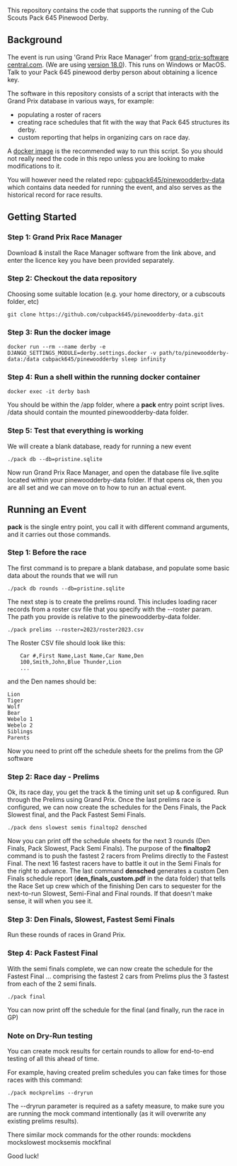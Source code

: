 This repository contains the code that supports the running of the Cub Scouts Pack 645 Pinewood Derby.

## Background 

The event is run using 'Grand Prix Race Manager' from [grand-prix-software central.com](https://grandprix-software-central.com/). (We are using [version 18.0](https://grandprix-software-central.com/index.php/downloads/gprm)).  This runs on Windows or MacOS.  Talk to your Pack 645 pinewood derby person about obtaining a licence key.

The software in this repository consists of a script that interacts with the Grand Prix database in various ways, for example:
* populating a roster of racers
* creating race schedules that fit with the way that Pack 645 structures its derby.
* custom reporting that helps in organizing cars on race day.

A [docker image](https://hub.docker.com/repository/docker/cubpack645/pinewoodderby/general) is the recommended way to run this script.  So you should not really need the code in this 
repo unless you are looking to make modifications to it.

You will however need the related repo: [cubpack645/pinewoodderby-data](https://github.com/cubpack645/pinewoodderby-data.git) which contains data needed for running the event, and also serves as the historical record for race results.

## Getting Started

### Step 1: Grand Prix Race Manager

Download & install the Race Manager software from the link above, and enter the licence key you have been provided separately.

### Step 2: Checkout the data repository

Choosing some suitable location (e.g. your home directory, or a cubscouts folder, etc)

```shell
git clone https://github.com/cubpack645/pinewoodderby-data.git
```

### Step 3: Run the docker image

```shell
docker run --rm --name derby -e DJANGO_SETTINGS_MODULE=derby.settings.docker -v path/to/pinewoodderby-data:/data cubpack645/pinewoodderby sleep infinity
```

### Step 4: Run a shell within the running docker container

```shell
docker exec -it derby bash
```

You should be within the /app folder, where a **pack** entry point script lives.  /data should contain the mounted pinewoodderby-data folder.

### Step 5: Test that everything is working

We will create a blank database, ready for running a new event

```shell
./pack db --db=pristine.sqlite
```

Now run Grand Prix Race Manager, and open the database file live.sqlite located within your pinewoodderby-data folder.  If that opens ok, then you are
all set and we can move on to how to run an actual event.

## Running an Event

**pack** is the single entry point, you call it with different command arguments, and it carries out those commands.

### Step 1: Before the race
The first command is to prepare a blank database, and populate some basic data about the rounds that we will run

```shell
./pack db rounds --db=pristine.sqlite
```
	
The next step is to create the prelims round.  This includes loading racer records from a roster csv file that you specify with the --roster param.  
The path you provide is relative to the pinewoodderby-data folder.

```shell
./pack prelims --roster=2023/roster2023.csv
```
The Roster CSV file should look like this:

```csv
	Car #,First Name,Last Name,Car Name,Den
	100,Smith,John,Blue Thunder,Lion
	...
```

and the Den names should be:

	Lion
	Tiger
	Wolf
	Bear
	Webelo 1
	Webelo 2
	Siblings
	Parents

Now you need to print off the schedule sheets for the prelims from the GP software

### Step 2: Race day - Prelims

Ok, its race day, you get the track & the timing unit set up & configured.  Run through the Prelims using Grand Prix.  Once the last prelims race is configured, we can now create the schedules for the Dens Finals, the Pack Slowest final, and the Pack Fastest Semi Finals.

```shell
./pack dens slowest semis finaltop2 densched
```

Now you can print off the schedule sheets for the next 3 rounds (Den Finals, Pack Slowest, Pack Semi Finals).  The purpose of the **finaltop2** command is to push the fastest 2 racers from Prelims directly to the Fastest Final.  The next 16 fastest racers have to battle it out in the Semi Finals for the right to advance.  The last command **densched** generates a custom Den Finals schedule report (**den_finals_custom.pdf** in the data folder) that tells the Race Set up crew which of the finishing Den cars to sequester for the next-to-run Slowest, Semi-Final and Final rounds.  If that doesn't make sense, it will when you see it.

### Step 3: Den Finals, Slowest, Fastest Semi Finals

Run these rounds of races in Grand Prix.

### Step 4: Pack Fastest Final

With the semi finals complete, we can now create the schedule for the Fastest Final ... comprising the fastest 2 cars from Prelims plus the 3 fastest from each of the 2 semi finals.

```shell
./pack final
```
You can now print off the schedule for the final (and finally, run the race in GP)

### Note on Dry-Run testing

You can create mock results for certain rounds to allow for end-to-end testing of all this ahead of time.

For example, having created prelim schedules you can fake times for those races with this command:

```shell
./pack mockprelims --dryrun
```

The --dryrun parameter is required as a safety measure, to make sure you are running the mock command intentionally (as it will overwrite any existing prelims results).

There similar mock commands for the other rounds: mockdens mockslowest mocksemis mockfinal

Good luck!
